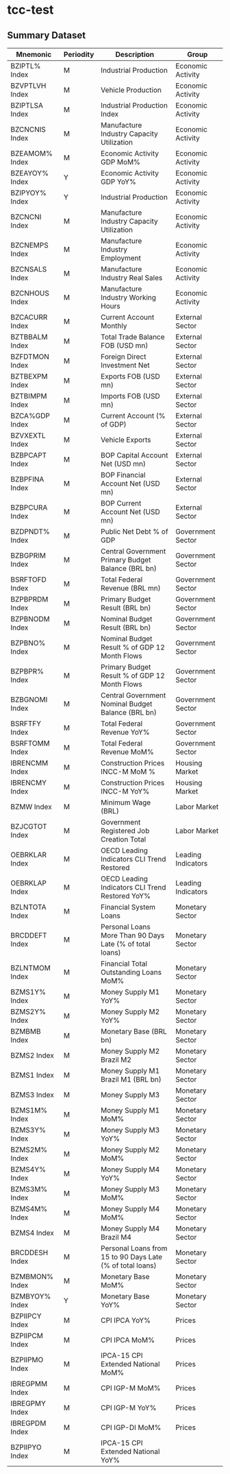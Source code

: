 # tcc-test

## Summary Dataset

| Mnemonic       | Periodity | Description                                            | Group              |
|----------------|-----------|--------------------------------------------------------|--------------------|
| BZIPTL% Index  | M         | Industrial Production                                  | Economic Activity |
| BZVPTLVH Index | M         | Vehicle Production                                     | Economic Activity |
| BZIPTLSA Index | M         | Industrial Production Index                             | Economic Activity |
| BZCNCNIS Index | M         | Manufacture Industry Capacity Utilization              | Economic Activity |
| BZEAMOM% Index | M         | Economic Activity GDP MoM%                             | Economic Activity |
| BZEAYOY% Index | Y         | Economic Activity GDP YoY%                             | Economic Activity |
| BZIPYOY% Index | Y         | Industrial Production                                  | Economic Activity |
| BZCNCNI Index  | M         | Manufacture Industry Capacity Utilization              | Economic Activity |
| BZCNEMPS Index | M         | Manufacture Industry Employment                        | Economic Activity |
| BZCNSALS Index | M         | Manufacture Industry Real Sales                        | Economic Activity |
| BZCNHOUS Index | M         | Manufacture Industry Working Hours                     | Economic Activity |
| BZCACURR Index | M         | Current Account Monthly                                | External Sector   |
| BZTBBALM Index | M         | Total Trade Balance FOB (USD mn)                       | External Sector   |
| BZFDTMON Index | M         | Foreign Direct Investment Net                          | External Sector   |
| BZTBEXPM Index | M         | Exports FOB (USD mn)                                   | External Sector   |
| BZTBIMPM Index | M         | Imports FOB (USD mn)                                   | External Sector   |
| BZCA%GDP Index | M         | Current Account (% of GDP)                             | External Sector   |
| BZVXEXTL Index | M         | Vehicle Exports                                        | External Sector   |
| BZBPCAPT Index | M         | BOP Capital Account Net (USD mn)                       | External Sector   |
| BZBPFINA Index | M         | BOP Financial Account Net (USD mn)                     | External Sector   |
| BZBPCURA Index | M         | BOP Current Account Net (USD mn)                       | External Sector   |
| BZDPNDT% Index | M         | Public Net Debt % of GDP                               | Government Sector |
| BZBGPRIM Index | M         | Central Government Primary Budget Balance (BRL bn)     | Government Sector |
| BSRFTOFD Index | M         | Total Federal Revenue (BRL mn)                         | Government Sector |
| BZPBPRDM Index | M         | Primary Budget Result (BRL bn)                         | Government Sector |
| BZPBNODM Index | M         | Nominal Budget Result (BRL bn)                         | Government Sector |
| BZPBNO% Index  | M         | Nominal Budget Result % of GDP 12 Month Flows          | Government Sector |
| BZPBPR% Index  | M         | Primary Budget Result % of GDP 12 Month Flows          | Government Sector |
| BZBGNOMI Index | M         | Central Government Nominal Budget Balance (BRL bn)      | Government Sector |
| BSRFTFY Index  | M         | Total Federal Revenue YoY%                             | Government Sector |
| BSRFTOMM Index | M         | Total Federal Revenue MoM%                             | Government Sector |
| IBRENCMM Index | M         | Construction Prices INCC-M MoM %                       | Housing Market    |
| IBRENCMY Index | M         | Construction Prices INCC-M YoY%                        | Housing Market    |
| BZMW Index     | M         | Minimum Wage (BRL)                                     | Labor Market      |
| BZJCGTOT Index | M         | Government Registered Job Creation Total                | Labor Market      |
| OEBRKLAR Index | M         | OECD Leading Indicators CLI Trend Restored              | Leading Indicators|
| OEBRKLAP Index | M         | OECD Leading Indicators CLI Trend Restored YoY%        | Leading Indicators|
| BZLNTOTA Index | M         | Financial System Loans                                 | Monetary Sector   |
| BRCDDEFT Index | M         | Personal Loans More Than 90 Days Late (% of total loans)| Monetary Sector   |
| BZLNTMOM Index | M         | Financial Total Outstanding Loans MoM%                 | Monetary Sector   |
| BZMS1Y% Index  | M         | Money Supply M1 YoY%                                   | Monetary Sector   |
| BZMS2Y% Index  | M         | Money Supply M2 YoY%                                   | Monetary Sector   |
| BZMBMB Index   | M         | Monetary Base (BRL bn)                                 | Monetary Sector   |
| BZMS2 Index    | M         | Money Supply M2 Brazil M2                              | Monetary Sector   |
| BZMS1 Index    | M         | Money Supply M1 Brazil M1 (BRL bn)                     | Monetary Sector   |
| BZMS3 Index    | M         | Money Supply M3                                        | Monetary Sector   |
| BZMS1M% Index  | M         | Money Supply M1 MoM%                                   | Monetary Sector   |
| BZMS3Y% Index  | M         | Money Supply M3 YoY%                                   | Monetary Sector   |
| BZMS2M% Index  | M         | Money Supply M2 MoM%                                   | Monetary Sector   |
| BZMS4Y% Index  | M         | Money Supply M4 YoY%                                   | Monetary Sector   |
| BZMS3M% Index  | M         | Money Supply M3 MoM%                                   | Monetary Sector   |
| BZMS4M% Index  | M         | Money Supply M4 MoM%                                   | Monetary Sector   |
| BZMS4 Index    | M         | Money Supply M4 Brazil M4                              | Monetary Sector   |
| BRCDDESH Index | M         | Personal Loans from 15 to 90 Days Late (% of total loans)| Monetary Sector   |
| BZMBMON% Index | M         | Monetary Base MoM%                                     | Monetary Sector   |
| BZMBYOY% Index | Y         | Monetary Base YoY%                                     | Monetary Sector   |
| BZPIIPCY Index | M         | CPI IPCA YoY%                                          | Prices            |
| BZPIIPCM Index | M         | CPI IPCA MoM%                                          | Prices            |
| BZPIIPMO Index | M         | IPCA-15 CPI Extended National MoM%                      | Prices            |
| IBREGPMM Index | M         | CPI IGP-M MoM%                                         | Prices            |
| IBREGPMY Index | M         | CPI IGP-M YoY%                                         | Prices            |
| IBREGPDM Index | M         | CPI IGP-DI MoM%                                        | Prices            |
| BZPIIPYO Index | M         | IPCA-15 CPI Extended National YoY%
